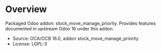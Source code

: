 # Overview

Packaged Odoo addon: stock_move_manage_priority. Provides features documented in upstream Odoo 16 under this addon.

- Source: OCA/OCB 16.0, addon stock_move_manage_priority
- License: LGPL-3
